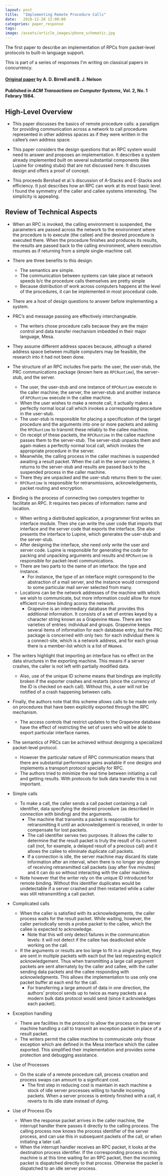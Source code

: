 ```yaml
---
layout: post
title:  "Implementing Remote Procedure Calls"
date:   2018-12-28 12:00:00
categories: paper_response
tags: 
image: /assets/article_images/phone_schematic.jpg
---
```


The first paper to describe an implementation of RPCs from packet-level protocols to built-in language support.

This is part of a series of responses I'm writing on classical papers in concurrency.

#### [Original paper](http://www.cs.binghamton.edu/~mlewis/phdexam/ss/papers/birrell84implementing.pdf) by A. D. Birrell and B. J. Nelson
#### Published in *ACM Transactions on Computer Systems*, Vol. 2, No. 1 Febrary 1984.

## High-Level Overview

* This paper discusses the basics of remote procedure calls: a paradigm for providing communication across a network to call procedures represented in other address spaces as if they were written in the callee’s own address space.

* This paper considers the design questions that an RPC system would need to answer and proposes an implementation. It describes a system already implemented built on several substantial components (like Lupine for creating stubs) that are not discussed here. It discusses design and offers a proof of concept. 

* This proceeds Bershad et al.’s discussion of A-Stacks and E-Stacks and efficiency. It just describes how an RPC can work at its most basic level. I found the symmetry of the caller and callee systems interesting. The simplicity is appealing.

## Review of Technical Aspects

* When an RPC is invoked, the calling environment is suspended, the parameters are passed across the network to the environment where the procedure is to execute (the callee) and the desired procedure is executed there. When the procedure finishes and produces its results, the results are passed back to the calling environment, where execution resumes as if returning from a simple single-machine call.

* There are three benefits to this design:
  * The semantics are simple.
  * The communication between systems can take place at network speeds b/c the procedure calls themselves are pretty simple
  * Because distribution of work across computers happens at the level of the procedures, it can be implemented in most procedural code.
* There are a host of design questions to answer before implementing a system. 
* PRC’s and message passing are effectively interchangeable.
  * The writers chose procedure calls because they are the major control and data transfer mechanism imbedded in their major language, Mesa.
* They assume different address spaces because, although a shared address space between multiple computers may be feasible, the research into it had not been done.
* The structure of an RPC includes five parts: the user, the user-stub, the PRC communications package (known here as `RPCRuntime`), the server-stub, and the server. 
  * The user, the user-stub and one instance of `RPCRuntime` execute in the caller machine; the server, the server-stub and another instance of `RPCRuntime` execute in the callee machine. 
  * When the user wishes to make a remote call, it actually makes a perfectly normal local call which invokes a corresponding procedure in the user-stub. 
  * The user-stub is responsible for placing a specification of the target procedure and the arguments into one or more packets and asking the `RPCRuntime` to transmit these reliably to the callee machine. 
  * On receipt of these packets, the `RPCRuntime` in the callee machine passes them to the server-stub. The server-stub unpacks them and again makes a perfectly normal local call, which invokes the appropriate procedure in the server. 
  * Meanwhile, the calling process in the caller machines is suspended awaiting a result packet. When the call in the server completes, it returns to the server-stub and results are passed back to the suspended process in the caller machine. 
  * There they are unpacked and the user-stub returns them to the user.
  * `RPCRuntime` is responsible for retransmissions, acknowledgements, packet routing and encryption.
* Binding is the process of connecting two computers together to facilitate an RPC. It requires two pieces of information: name and location.
  * When writing a distributed application, a programmer first writes an interface module. Then she can write the user code that imports that interface and the server code that exports the interface. She also presents the interface to Lupine, which generates the user-stub and the server-stub. 
  * After designing the interface, she need only write the user and server code. Lupine is responsible for generating the code for packing and unpacking arguments and results and `RPCRuntime` is responsible for packet-level communications.
  * There are two parts to the name of an interface: the type and instance. 
    * For instance, the type of an interface might correspond to the abstraction of a mail server, and the instance would correspond to some particular mail server selected from many.
  * Locations can be the network addresses of the machine with which we wish to communicate, but more information could allow for more efficient run-time binding acorss the network.
    * Grapevine is an intermediary database that provides this additional information. It consists of a set of entries keyed by a character string known as a Grapevine `RName`. There are two varieties of entries: individual and groups. Grapevine keeps several items of information for each database entry, but the PRC package is concerned with only two: for each individual there is a connect-site, which is a network address, and for each group there is a member-list which is a list of `RName`s.
* The writers highlight that importing an interface has no effect on the data structures in the exporting machine. This means if a server crashes, the caller is not left with partially modified data.
  * Also, use of the unique ID scheme means that bindings are implicitly broken if the exporter crashes and restarts (since the currency of the ID is checked on each call). Without this, a user will not be notified of a crash happening between calls. 
* Finally, the authors note that this scheme allows calls to be made only on procedures that have been explicitly exported through the RPC mechanism.
  * The access controls that restrict updates to the Grapevine database have the effect of restricting the set of users who will be able to export particular interface names.
* The semantics of PRCs can be achieved without designing a specialized packet-level protocol.
  * However the particular nature of RPC communication means that there are substantial performance gains available if one designs and implements a transport protocol specially for RPC. 
  * The authors tried to minimize the real time between initiating a call and getting results. With protocols for bulk data transfer this is not important.
* Simple calls
  * To make a call, the caller sends a call packet containing a call identifier, data specifying the desired procedure (as described in connection with binding) and the arguments. 
    * The machine that transmits a packet is responsible for retransmitting it until an acknowledgement is received, in order to compensate for lost packets.
    * The call identifier serves two purposes. It allows the caller to determine that the result packet is truly the result of its current call (not, for example, a delayed result of a precious call) and it allows the callee to eliminate duplicate call packets.
    * If a connection is idle, the server machine may discard its state information after an interval, when there is no longer any danger of receiving retransmitted call packets (say after five minutes) and it can do so without interacting with the caller machine.
  * Note however that the writer rely on the unique ID introduced for remote binding. Without this identifier duplicates would be undetectable if a server crashed and then restarted while a caller was still retransmitting a call packet.
* Complicated calls
  * When the caller is satisfied with its acknowledgements, the caller process waits for the result packet. While waiting, however, the caller periodically sends a probe packet to the callee, which the callee is expected to acknowledge.
    * Note that this will only detect failures in the communication levels: it will not detect if the callee has deadlocked while working on the call.
  * If the arguments or results are too large to fit in a single packet, they are sent in multiple packets with each but the last requesting explicit acknowledgement. Thus when transmitting a large call argument packets are sent alternately by the caller and callee, with the caller sending data packets and the callee responding with acknowledgments. This allows the implementation to use only one packet buffer at each end for the call.
    * For transferring a large amount of data in one direction, the authors’ protocol sends up to twice as many packets as a modern bulk data protocol would send (since it acknowledges each packet).
* Exception handling
  * There are facilities in the protocol to allow the process on the server machine handling a call to transmit an exception packet in place of a result packet.
  * The writers permit the callee machine to communicate only those exception which are defined in the Mesa interface which the callee exported. This simplified their implementation and provides some protection and debugging assistance.
* Use of Processes
  * On the scale of a remote procedure call, process creation and process swaps can amount to a significant cost. 
    * The first step in reducing cost is maintain in each machine a stock of idle server processes willing to handle incoming packets. When a server process is entirely finished with a call, it reverts to its idle state instead of dying.
* Use of Process IDs
  * When the response packet arrives in the caller machine, the interrupt handler there passes it directly to the calling process. The calling process now knows the process identifier of the server process, and can use this in subsequent packets of the call, or when initiating a later call.
  * When the interrupt handler receives an RPC packet, it looks at the destination process identifier. If the corresponding process on this machine is at this time waiting for an RPC packet, then the incoming packet is dispatched directly to that process. Otherwise the packet is dispatched to an idle server process.
